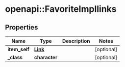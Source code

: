 # openapi::FavoriteImpllinks


## Properties
Name | Type | Description | Notes
------------ | ------------- | ------------- | -------------
**item_self** | [**Link**](Link.md) |  | [optional] 
**_class** | **character** |  | [optional] 


